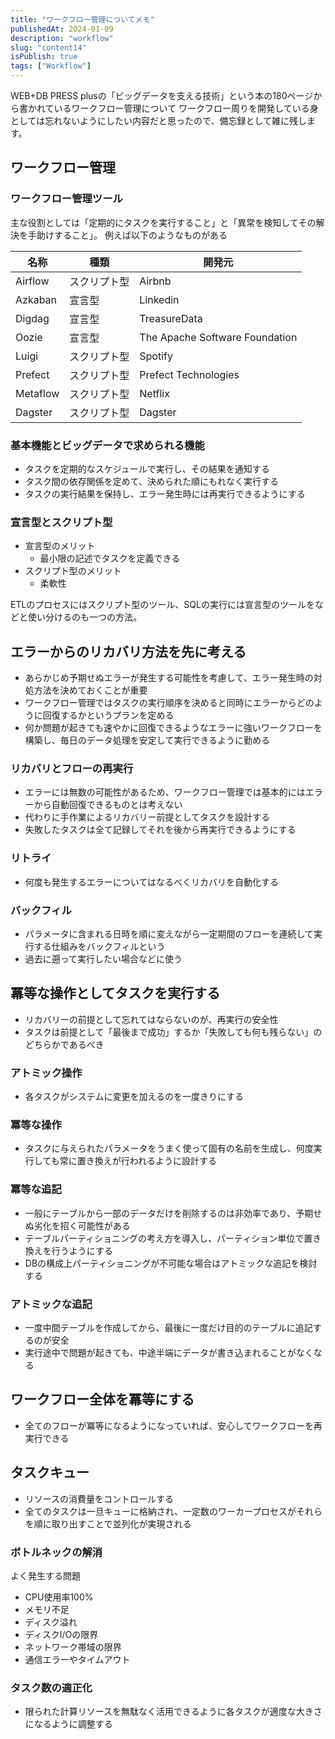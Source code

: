 ```yaml
---
title: "ワークフロー管理についてメモ"
publishedAt: 2024-01-09
description: "workflow"
slug: "content14"
isPublish: true
tags: ["Workflow"]
---
```


WEB+DB PRESS plusの「ビッグデータを支える技術」という本の180ページから書かれているワークフロー管理について
ワークフロー周りを開発している身としては忘れないようにしたい内容だと思ったので、備忘録として雑に残します。


## ワークフロー管理

### ワークフロー管理ツール

主な役割としては「定期的にタスクを実行すること」と「異常を検知してその解決を手助けすること」。
例えば以下のようなものがある

|名称|種類|開発元|
|---|---|---|
|Airflow|スクリプト型|Airbnb|
|Azkaban|宣言型|Linkedin|
|Digdag|宣言型|TreasureData|
|Oozie|宣言型|The Apache Software Foundation|
|Luigi|スクリプト型|Spotify|
|Prefect|スクリプト型|Prefect Technologies|
|Metaflow|スクリプト型|Netflix|
|Dagster|スクリプト型|Dagster|

### 基本機能とビッグデータで求められる機能

- タスクを定期的なスケジュールで実行し、その結果を通知する
- タスク間の依存関係を定めて、決められた順にもれなく実行する
- タスクの実行結果を保持し、エラー発生時には再実行できるようにする

### 宣言型とスクリプト型

- 宣言型のメリット
  - 最小限の記述でタスクを定義できる
- スクリプト型のメリット
  - 柔軟性

ETLのプロセスにはスクリプト型のツール、SQLの実行には宣言型のツールをなどと使い分けるのも一つの方法。

## エラーからのリカバリ方法を先に考える

- あらかじめ予期せぬエラーが発生する可能性を考慮して、エラー発生時の対処方法を決めておくことが重要
- ワークフロー管理ではタスクの実行順序を決めると同時にエラーからどのように回復するかというプランを定める
- 何か問題が起きても速やかに回復できるようなエラーに強いワークフローを構築し、毎日のデータ処理を安定して実行できるように勤める

### リカバリとフローの再実行

- エラーには無数の可能性があるため、ワークフロー管理では基本的にはエラーから自動回復できるものとは考えない
- 代わりに手作業によるリカバリー前提としてタスクを設計する
- 失敗したタスクは全て記録してそれを後から再実行できるようにする

### リトライ

- 何度も発生するエラーについてはなるべくリカバリを自動化する

### バックフィル

- パラメータに含まれる日時を順に変えながら一定期間のフローを連続して実行する仕組みをバックフィルという
- 過去に遡って実行したい場合などに使う

## 冪等な操作としてタスクを実行する

- リカバリーの前提として忘れてはならないのが、再実行の安全性
- タスクは前提として「最後まで成功」するか「失敗しても何も残らない」のどちらかであるべき

### アトミック操作

- 各タスクがシステムに変更を加えるのを一度きりにする

### 冪等な操作

- タスクに与えられたパラメータをうまく使って固有の名前を生成し、何度実行しても常に置き換えが行われるように設計する

### 冪等な追記

- 一般にテーブルから一部のデータだけを削除するのは非効率であり、予期せぬ劣化を招く可能性がある
- テーブルパーティショニングの考え方を導入し、パーティション単位で置き換えを行うようにする
- DBの構成上パーティショニングが不可能な場合はアトミックな追記を検討する

### アトミックな追記

- 一度中間テーブルを作成してから、最後に一度だけ目的のテーブルに追記するのが安全
- 実行途中で問題が起きても、中途半端にデータが書き込まれることがなくなる

## ワークフロー全体を冪等にする

- 全てのフローが冪等になるようになっていれば、安心してワークフローを再実行できる

## タスクキュー

- リソースの消費量をコントロールする
- 全てのタスクは一旦キューに格納され、一定数のワーカープロセスがそれらを順に取り出すことで並列化が実現される

### ボトルネックの解消 

よく発生する問題
- CPU使用率100%
- メモリ不足
- ディスク溢れ
- ディスクI/Oの限界
- ネットワーク帯域の限界
- 通信エラーやタイムアウト

### タスク数の適正化

- 限られた計算リソースを無駄なく活用できるように各タスクが適度な大きさになるように調整する

